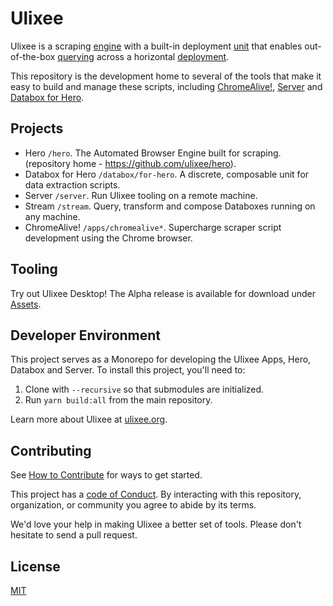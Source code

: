 # Ulixee

Ulixee is a scraping [engine][hero] with a built-in deployment [unit][databox] that enables out-of-the-box [querying][stream] across a horizontal [deployment][server].

This repository is the development home to several of the tools that make it easy to build and manage these scripts, including [ChromeAlive!](apps/chromealive), [Server][server] and [Databox for Hero][databox].

## Projects

- Hero `/hero`. The Automated Browser Engine built for scraping. (repository home - https://github.com/ulixee/hero).
- Databox for Hero `/databox/for-hero`. A discrete, composable unit for data extraction scripts.
- Server `/server`. Run Ulixee tooling on a remote machine.
- Stream `/stream`. Query, transform and compose Databoxes running on any machine.
- ChromeAlive! `/apps/chromealive*`. Supercharge scraper script development using the Chrome browser.

## Tooling

Try out Ulixee Desktop! The Alpha release is available for download under [Assets](https://github.com/ulixee/ulixee/releases/latest).

## Developer Environment

This project serves as a Monorepo for developing the Ulixee Apps, Hero, Databox and Server. To install this project, you'll need to:

1. Clone with `--recursive` so that submodules are initialized.
2. Run `yarn build:all` from the main repository.

Learn more about Ulixee at [ulixee.org](https://ulixee.org).

## Contributing

See [How to Contribute](//ulixee.org/how-to-contribute) for ways to get started.

This project has a [code of Conduct](//ulixee.org/code-of-conduct). By interacting with this repository, organization, or community you agree to abide by its terms.

We'd love your help in making Ulixee a better set of tools. Please don't hesitate to send a pull request.

## License

[MIT](LICENSE.md)

[hero]: https://github.com/ulixee/hero
[databox]: ./databox/for-hero
[stream]: ./stream
[server]: ./server
